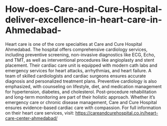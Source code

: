 # How-does-Care-and-Cure-Hospital-deliver-excellence-in-heart-care-in-Ahmedabad-

Heart care is one of the core specialties at Care and Cure Hospital Ahmedabad. The hospital offers comprehensive cardiology services, including preventive screening, non-invasive diagnostics like ECG, Echo, and TMT, as well as interventional procedures like angioplasty and stent placement. Their cardiac care unit is equipped with modern cath labs and emergency services for heart attacks, arrhythmias, and heart failure. A team of skilled cardiologists and cardiac surgeons ensures accurate diagnosis and personalized treatment plans. Preventive cardiology is also emphasized, with counseling on lifestyle, diet, and medication management for hypertension, diabetes, and cholesterol. Post-procedure rehabilitation and long-term monitoring are part of their holistic approach. Whether it’s emergency care or chronic disease management, Care and Cure Hospital ensures evidence-based cardiac care with compassion. For full information on their heart care services, visit:
https://careandcurehospital.co.in/heart-care-center-ahmedabad/
